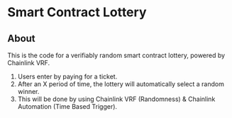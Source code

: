 # Smart Contract Lottery

## About

This is the code for a verifiably random smart contract lottery, powered by Chainlink VRF.

1. Users enter by paying for a ticket.
2. After an X period of time, the lottery will automatically select a random winner.
3. This will be done by using Chainlink VRF (Randomness) & Chainlink Automation (Time Based Trigger).

